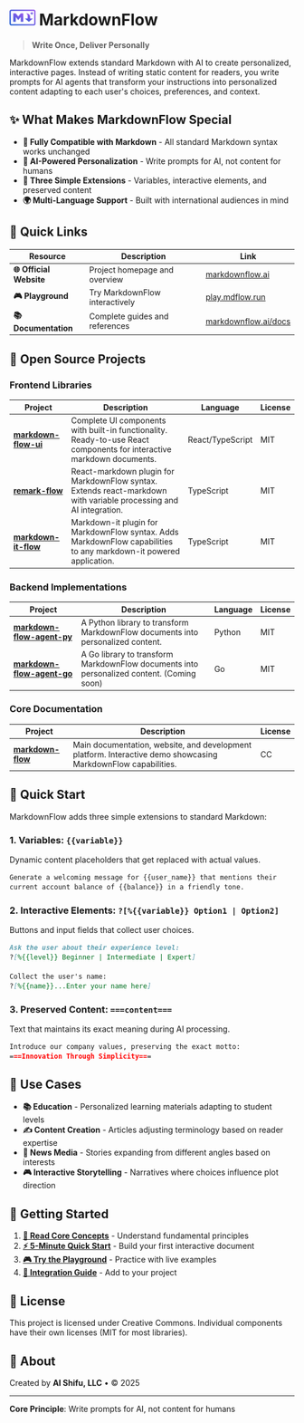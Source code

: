 # <img src="assets/logos/logo-color.svg" alt="MarkdownFlow Logo" height="28"> MarkdownFlow

> **Write Once, Deliver Personally**

MarkdownFlow extends standard Markdown with AI to create personalized, interactive pages. Instead of writing static content for readers, you write prompts for AI agents that transform your instructions into personalized content adapting to each user's choices, preferences, and context.

## ✨ What Makes MarkdownFlow Special

- **📝 Fully Compatible with Markdown** - All standard Markdown syntax works unchanged
- **🤖 AI-Powered Personalization** - Write prompts for AI, not content for humans
- **🎯 Three Simple Extensions** - Variables, interactive elements, and preserved content
- **🌍 Multi-Language Support** - Built with international audiences in mind

## 🚀 Quick Links

| Resource | Description | Link |
|----------|-------------|------|
| **🌐 Official Website** | Project homepage and overview | [markdownflow.ai](https://markdownflow.ai) |
| **🎮 Playground** | Try MarkdownFlow interactively | [play.mdflow.run](https://play.mdflow.run) |
| **📚 Documentation** | Complete guides and references | [markdownflow.ai/docs](https://markdownflow.ai/docs) |

## 🔧 Open Source Projects

### Frontend Libraries

| Project | Description | Language | License |
|---------|-------------|----------|---------|
| [**markdown-flow-ui**](https://github.com/ai-shifu/markdown-flow-ui) | Complete UI components with built-in functionality. Ready-to-use React components for interactive markdown documents. | React/TypeScript | MIT |
| [**remark-flow**](https://github.com/ai-shifu/remark-flow) | React-markdown plugin for MarkdownFlow syntax. Extends react-markdown with variable processing and AI integration. | TypeScript | MIT |
| [**markdown-it-flow**](https://github.com/ai-shifu/markdown-it-flow) | Markdown-it plugin for MarkdownFlow syntax. Adds MarkdownFlow capabilities to any markdown-it powered application. | TypeScript | MIT |

### Backend Implementations

| Project | Description | Language | License |
|---------|-------------|----------|---------|
| [**markdown-flow-agent-py**](https://github.com/ai-shifu/markdown-flow-agent-py) | A Python library to transform MarkdownFlow documents into personalized content. | Python | MIT |
| [**markdown-flow-agent-go**](https://github.com/ai-shifu/markdown-flow-agent-go) | A Go library to transform MarkdownFlow documents into personalized content. (Coming soon) | Go | MIT |

### Core Documentation

| Project | Description | License |
|---------|-------------|---------|
| [**markdown-flow**](https://github.com/ai-shifu/markdown-flow) | Main documentation, website, and development platform. Interactive demo showcasing MarkdownFlow capabilities. | CC |

## 📖 Quick Start

MarkdownFlow adds three simple extensions to standard Markdown:

### 1. Variables: `{{variable}}`

Dynamic content placeholders that get replaced with actual values.

```markdown
Generate a welcoming message for {{user_name}} that mentions their
current account balance of {{balance}} in a friendly tone.
```

### 2. Interactive Elements: `?[%{{variable}} Option1 | Option2]`

Buttons and input fields that collect user choices.

```markdown
Ask the user about their experience level:
?[%{{level}} Beginner | Intermediate | Expert]

Collect the user's name:
?[%{{name}}...Enter your name here]
```

### 3. Preserved Content: `===content===`

Text that maintains its exact meaning during AI processing.

```markdown
Introduce our company values, preserving the exact motto:
===Innovation Through Simplicity===
```

## 🌟 Use Cases

- **📚 Education** - Personalized learning materials adapting to student levels
- **✍️ Content Creation** - Articles adjusting terminology based on reader expertise  
- **📰 News Media** - Stories expanding from different angles based on interests
- **🎮 Interactive Storytelling** - Narratives where choices influence plot direction

## 🎯 Getting Started

1. **[📖 Read Core Concepts](https://markdownflow.ai/docs/getting-started/concepts/)** - Understand fundamental principles
2. **[⚡ 5-Minute Quick Start](https://markdownflow.ai/docs/getting-started/quick-start/)** - Build your first interactive document
3. **[🎮 Try the Playground](https://play.mdflow.run)** - Practice with live examples
4. **[🚀 Integration Guide](https://markdownflow.ai/docs/getting-started/integration/)** - Add to your project

## 📄 License

This project is licensed under Creative Commons. Individual components have their own licenses (MIT for most libraries).

## 🏢 About

Created by **AI Shifu, LLC** • © 2025

---

**Core Principle**: Write prompts for AI, not content for humans
